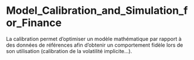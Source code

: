# Model_Calibration_and_Simulation_for_Finance
La calibration permet d’optimiser un modèle mathématique par rapport à des données de références afin d’obtenir un comportement fidèle lors de son utilisation (calibration de la volatilité implicite...).
